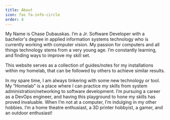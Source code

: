 ```yaml
---
title: About
icon: fas fa-info-circle
order: 4
---
```


My Name is Chase Dubauskas. I’m a Jr. Software Developer with a bachelor's degree in applied information systems technology who is currently working with computer vision. My passion for computers and all things technology stems from a very young age. I’m constantly learning, and finding ways to improve my skill set.

This website serves as a collection of guides/notes for my installations within 
my homelab, that can be followed by others to achieve similar results.

In my spare time, I am always tinkering with some new technology or tool. My “Homelab” is a place where I can practice my skills from system administration/networking to software development. I’m pursuing a career as a DevOps engineer, and having this playground to hone my skills has proved invaluable. When I’m not at a computer, I’m indulging in my other hobbies. I’m a home theatre enthusiast, a 3D printer hobbyist, a gamer, and an outdoor enthusiast!